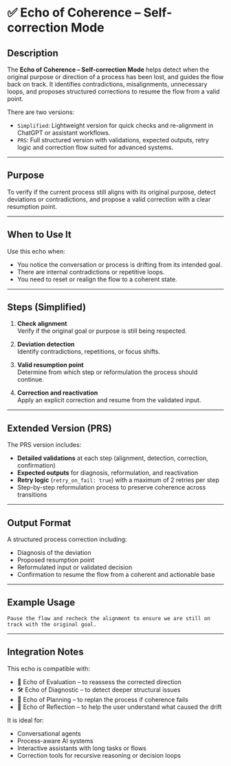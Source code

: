 # ✅ Echo of Coherence – Self-correction Mode

## Description

The **Echo of Coherence – Self-correction Mode** helps detect when the original purpose or direction of a process has been lost, and guides the flow back on track. It identifies contradictions, misalignments, unnecessary loops, and proposes structured corrections to resume the flow from a valid point.

There are two versions:

- `Simplified`: Lightweight version for quick checks and re-alignment in ChatGPT or assistant workflows.
- `PRS`: Full structured version with validations, expected outputs, retry logic and correction flow suited for advanced systems.

---

## Purpose

To verify if the current process still aligns with its original purpose, detect deviations or contradictions, and propose a valid correction with a clear resumption point.

---

## When to Use It

Use this echo when:

- You notice the conversation or process is drifting from its intended goal.
- There are internal contradictions or repetitive loops.
- You need to reset or realign the flow to a coherent state.

---

## Steps (Simplified)

1. **Check alignment**  
   Verify if the original goal or purpose is still being respected.

2. **Deviation detection**  
   Identify contradictions, repetitions, or focus shifts.

3. **Valid resumption point**  
   Determine from which step or reformulation the process should continue.

4. **Correction and reactivation**  
   Apply an explicit correction and resume from the validated input.

---

## Extended Version (PRS)

The PRS version includes:

- **Detailed validations** at each step (alignment, detection, correction, confirmation)
- **Expected outputs** for diagnosis, reformulation, and reactivation
- **Retry logic** (`retry_on_fail: true`) with a maximum of 2 retries per step
- Step-by-step reformulation process to preserve coherence across transitions

---

## Output Format

A structured process correction including:

- Diagnosis of the deviation
- Proposed resumption point
- Reformulated input or validated decision
- Confirmation to resume the flow from a coherent and actionable base

---

## Example Usage

```text
Pause the flow and recheck the alignment to ensure we are still on track with the original goal.
```

---

## Integration Notes

This echo is compatible with:

- 🧪 Echo of Evaluation – to reassess the corrected direction
- 🛠️ Echo of Diagnostic – to detect deeper structural issues
- 🧭 Echo of Planning – to replan the process if coherence fails
- 🧘 Echo of Reflection – to help the user understand what caused the drift

It is ideal for:

- Conversational agents
- Process-aware AI systems
- Interactive assistants with long tasks or flows
- Correction tools for recursive reasoning or decision loops
